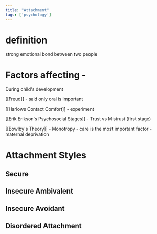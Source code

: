 ```yaml
---
title: "Attachment"
tags: ['psychology']
---
```


# definition 
strong emotional bond between two people 


# Factors affecting - 


During child's development

[[Freud]] - said only oral is important

[[Harlows Contact Comfort]] - experiment 

[[Erik Erikson's Psychosocial Stages]] - Trust vs Mistrust (first stage)

[[Bowlby's Theory]] - Monotropy - care is the most important factor - maternal deprivation 


# Attachment Styles

## Secure

## Insecure Ambivalent

## Insecure Avoidant

## Disordered Attachment 

